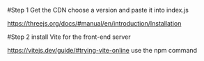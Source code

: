 #Step 1 Get the CDN choose a version and paste it into index.js 

https://threejs.org/docs/#manual/en/introduction/Installation  

#Step 2 install Vite for the front-end server  

https://vitejs.dev/guide/#trying-vite-online  use the npm command